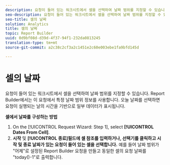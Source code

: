 ```yaml
---
description: 요청이 들어 있는 워크시트에서 셀을 선택하여 날짜 범위를 지정할 수 있습니다. Report Builder에서는 이 요청에서 특정 날짜 범위 정보를 사용합니다. 오늘 날짜를 선택하면 요청이 실행되는 날의 시간을 기반으로 일부 데이터가 표시됩니다.
seo-description: 요청이 들어 있는 워크시트에서 셀을 선택하여 날짜 범위를 지정할 수 있습니다. Report Builder에서는 이 요청에서 특정 날짜 범위 정보를 사용합니다. 오늘 날짜를 선택하면 요청이 실행되는 날의 시간을 기반으로 일부 데이터가 표시됩니다.
seo-title: 셀의 날짜
solution: Analytics
title: 셀의 날짜
topic: Report Builder
uuid: 0d9bf08d-d39d-4f37-94f1-232da0813245
translation-type: tm+mt
source-git-commit: a2c38c2cf3a2c1451e2c60e003ebe1fa9bfd145d

---
```



# 셀의 날짜

요청이 들어 있는 워크시트에서 셀을 선택하여 날짜 범위를 지정할 수 있습니다. Report Builder에서는 이 요청에서 특정 날짜 범위 정보를 사용합니다. 오늘 날짜를 선택하면 요청이 실행되는 날의 시간을 기반으로 일부 데이터가 표시됩니다.

**셀에서 날짜를 구성하는 방법**

1. On the [!UICONTROL Request Wizard: Step 1], select **[!UICONTROL Dates From Cell]**.
1. **시작** 및 **[!UICONTROL 종료]필드에 셀 참조를 입력하거나, 선택기를 클릭하고 시작 및 종료 날짜가 있는 요청이 들어 있는 셀을 선택합니다.**
예를 들어 날짜 범위가 "어제"로 설정된 Report Builder 요청을 만들고 동일한 셀의 요청 날짜를 "today()-1"로 출력합니다.
